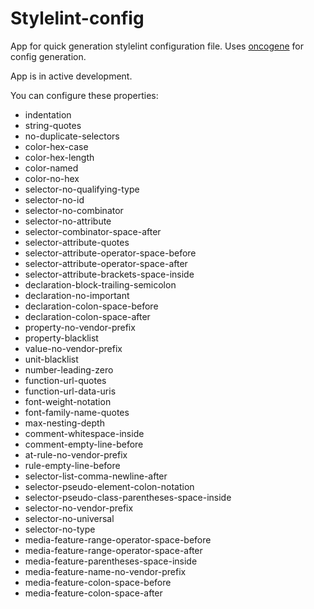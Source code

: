 # Stylelint-config
App for quick generation stylelint configuration file.
Uses [oncogene](https://github.com/gwer/oncogene) for config generation.

App is in active development.

You can configure these properties:

* indentation
* string-quotes
* no-duplicate-selectors
* color-hex-case
* color-hex-length
* color-named
* color-no-hex
* selector-no-qualifying-type
* selector-no-id
* selector-no-combinator
* selector-no-attribute
* selector-combinator-space-after
* selector-attribute-quotes
* selector-attribute-operator-space-before
* selector-attribute-operator-space-after
* selector-attribute-brackets-space-inside
* declaration-block-trailing-semicolon
* declaration-no-important
* declaration-colon-space-before
* declaration-colon-space-after
* property-no-vendor-prefix
* property-blacklist
* value-no-vendor-prefix
* unit-blacklist
* number-leading-zero
* function-url-quotes
* function-url-data-uris
* font-weight-notation
* font-family-name-quotes
* max-nesting-depth
* comment-whitespace-inside
* comment-empty-line-before
* at-rule-no-vendor-prefix
* rule-empty-line-before
* selector-list-comma-newline-after
* selector-pseudo-element-colon-notation
* selector-pseudo-class-parentheses-space-inside
* selector-no-vendor-prefix
* selector-no-universal
* selector-no-type
* media-feature-range-operator-space-before
* media-feature-range-operator-space-after
* media-feature-parentheses-space-inside
* media-feature-name-no-vendor-prefix
* media-feature-colon-space-before
* media-feature-colon-space-after